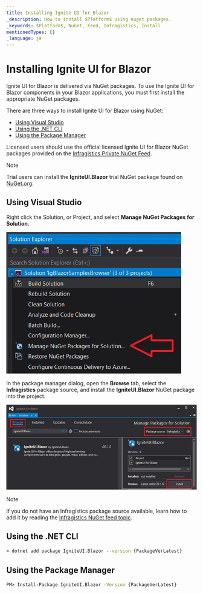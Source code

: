 ```yaml
---
title: Installing Ignite UI for Blazor
_description: How to install $Platform$ using nuget packages.
_keywords: $Platform$, NuGet, Feed, Infragistics, Install
mentionedTypes: []
_language: ja
---
```


# Installing Ignite UI for Blazor

Ignite UI for Blazor is delivered via NuGet packages. To use the Ignite UI for Blazor components in your Blazor applications, you must first install the appropriate NuGet packages.

There are three ways to install Ignite UI for Blazor using NuGet:
* [Using Visual Studio](#using-visual-studio)
* [Using the .NET CLI](#using-the-net-cli)
* [Using the Package Manager](#using-the-package-manager)

Licensed users should use the official licensed Ignite UI for Blazor NuGet packages provided on the [Infragistics Private NuGet Feed](./general-nuget-feed.md).

> [!Note]
> Trial users can install the **IgniteUI.Blazor** trial NuGet package found on [NuGet.org](https://www.nuget.org/packages/IgniteUI.Blazor).

## Using Visual Studio

Right click the Solution, or Project, and select **Manage NuGet Packages for Solution**.

<img src="../images/general/nuget-manage-packages.jpg" />

In the package manager dialog, open the **Browse** tab, select the **Infragistics** package source, and install the **IgniteUI.Blazor** NuGet package into the project.

<img src="../images/general/nuget-package-manager-browse.jpg" />

> [!Note]
> If you do not have an Infragistics package source available, learn how to add it by reading the [Infragistics NuGet feed topic](./general-nuget-feed.md).

## Using the .NET CLI

```cmd
> dotnet add package IgniteUI.Blazor --version {PackageVerLatest}
```

## Using the Package Manager

```cmd
PM> Install-Package IgniteUI.Blazor -Version {PackageVerLatest}
```